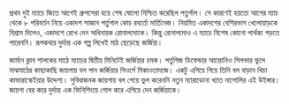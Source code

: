 প্রথম দুই ম্যাচে জিতে আগেই গ্রুপসেরা হয়ে শেষ ষোলো নিশ্চিত করেছিল পতুর্গাল। সে কারণেই হয়তো আগের ম্যাচ থেকে ৮ পরিবর্তন নিয়ে একাদশ সাজান পর্তুগাল কোচ রবর্তো মার্তিনেজ। নিয়মিত একাদশের বেশিরভাগ খেলোয়াড়কে বিশ্রাম দিলেও, একাদশে রেখে দেন অধিনায়ক রোনালদোকে। কিন্তু রোনালদোও এ ম্যাচে বিশেষ কোনো পার্থক্য গড়তে পারেননি। রূপকথার দুর্দান্ত এক গল্প লিখেই মাঠ ছেড়েছে জর্জিয়া।  

জার্মান ক্লাব শালকের মাঠে ম্যাচের দ্বিতীয় মিনিটেই জর্জিয়ার চমক। পর্তুগিজ ডিফেন্ডার আন্তোনিও সিলভার ভুলে মাঝমাঠের কাছাকাছি জায়গায় বল পান জর্জিয়ার গিওর্গে মিকাওতাদজে। একটু এগিয়ে গিয়ে তিনি বল বাড়ান খিচা কাভারাস্কেইয়ার উদ্দেশ্য। সুবিধাজনক জায়গায় বল পেয়ে ভুল করেননি নতুন ম্যারাডোনা খ্যাত নাপোলির এই উইঙ্গার। জায়গা বের করে দুর্দান্ত এক ফিনিশিংয়ে গোল করে এগিয়ে দেন জর্জিয়াকে।
